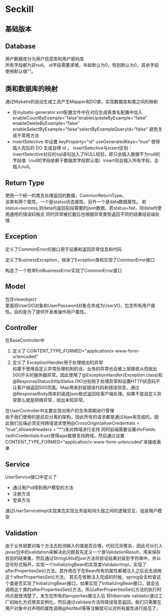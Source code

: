 # Seckill
## 基础版本

## Database  
用户数据库分为用户信息库和用户密码库  
所有字段都为非null。 id字段需要递增，年龄默认为0，性别默认为0，其余字段使用默认值""。  

## 类和数据库的映射  
通过Mybatis的自动生成工具产生Mapper和DO类，实现数据库和类之间的映射  
*  在mybatis-generator.xml配置文件中在对应生成表类名配置中加入 enableCountByExample="false"enableUpdateByExample="false" enableDeleteByExample="false" enableSelectByExample="false"selectByExampleQueryId="false" 避免生成不常用方法
* insertSelective 中设置 keyProperty="id" useGeneratedKeys="true" 使得插入完后的 DO 生成自增 id 。 insertSelective与insert区别： insertSelective对应的sql语句加入了NULL校验，即只会插入数据不为null的字段值（null的字段依赖于数据库字段默认值）insert则会插入所有字段，会插入null。


## Return Type
使用一个统一的类去处理返回的数据，CommonReturnType。  
该类有两个属性，一个是status状态属性，另外一个是data数据属性。
若status=success,则data内返回前段需要的json数据，若status=fail，则data内使用通用的错误码格式
同时异常被拦截后也根据异常类型返回不同的结果给前端处理

## Exception  
定义了CommonError的接口用于设置和返回异常信息和代码  

定义了BusinessException，继承了Exception类和实现了CommonError接口

构造了一个枚举EmBusinessError实现了CommonError接口

## Model
包含viewobject  
里面将UserDO对象和UserPassword对象合并成为UserVO，包含所有用户属性。目的是为了提供开发者操作用户属性。

## Controller  
在BaseController中  
1. 定义了 CONTENT_TYPE_FORMED="application/x-www-form-urlencoded"
2. 定义了 ExceptionHandler用于处理抛出的异常  
如果不使用自定义异常处理机制的话，业务的异常也会被上层接收从而抛出500开头的服务器异常。因此使用了@ExceptionHandler(Exception.class)和@ResponseStatus(HttpStatus.OK)分别用于处理异常和设置HTTP状态码不让客户端返回500页面。Map用来封装错误代码和错误信息，通过@ResponseBody用来封装成json格式返回给客户端处理。如果不是自定义异常那么就是网络异常，抛出未知异常。

在UserController中主要实现对用户的生命周期进行管理  
由于我们使用的是前后分离的架构，因此所有的请求都是通过Ajax来完成的，因此我们后端必须支持跨域请求使用@CrossOrigin(allowCredentials = "true",allowedHeaders = "*")来对跨域进行支持
同时前端需要设置xhrFields:{withCredentials:true}使得ajax能够支持跨域，然后通过设置CONTENT_TYPE_FORMED="application/x-www-form-urlencoded"来接收表单

## Service
UserService接口中定义了
* 通过用户id得到用户模型的方法
* 注册方法
* 登录方法

通过UserServiceImpl实现类去实现业务层和持久层之间的逻辑交互，组装用户模型

## Validation
由于业务层要对每个方法去检测输入的值是否合理，代码冗余繁杂，因此可以引入javax包中的validation来解决此问题首先定义一个类ValidationResult，用来保存校验的结果集，然后通过StringUtils的join方法将验证结果封装到字符串中，并以逗号形式隔开。实现一个InitializingBean的实现类ValidatorImpl，实现了afterPropertiesSet()方法。其作用在于在Bean所有的属性都被注入之后会去调用这个afterPropertiesSet()方法，
其实在依赖注入完成的时候，spring会去检查这个类是否实现了InitializingBean接口，如果实现了InitializingBean接口，就会去调用这个类的afterPropertiesSet()方法。所以afterPropertiesSet()方法的执行时间点就很清楚了，发生在所有的properties被注入后 
将hibernate validator通过工厂初始化方式使其实例化。然后通过validate方法将错误信息返回。我们只需要在用户对象中对声明的属性调用@NotNull等等注解就可以对所有属性进行规范了。

   


